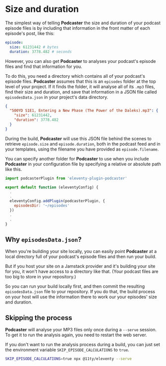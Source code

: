 # Size and duration

The simplest way of telling **Podcaster** the size and duration of your podcast episode files is by including that information in the front matter of each episode's post, like this:

```yaml
episode:
  size: 61231442 # bytes
  duration: 3778.482 # seconds
```

However, you can also get **Podcaster** to analyses your podcast's episode files and find that information for you.

To do this, you need a directory which contains all of your podcast's episode files. **Podcaster** assumes that this is an `episodes` folder at the top level of your project. If it finds the folder, it will analyse all of its `.mp3` files, find their size and duration, and save that information in a JSON file called `episodesData.json` in your project's data directory.

```json
{
  "500YD S1E1, Entering a New Phase (The Power of the Daleks).mp3": {
    "size": 61231442,
    "duration": 3778.482
  }
}
```

During the build, **Podcaster** will use this JSON file behind the scenes to retrieve `episode.size` and `episode.duration`, both in the podcast feed and in your templates, using the filename you have provided as `episode.filename`.

You can specify another folder for **Podcaster** to use when you include **Podcaster** in your configuration file by specifying a relative or absolute path like this.

```js
import podcasterPlugin from 'eleventy-plugin-podcaster'

export default function (eleventyConfig) {
  .
  .
  eleventyConfig.addPlugin(podcasterPlugin, {
    episodesDir: '~/episodes'
  })
  .
  .
}
```

## Why `episodesData.json`?

When you're building your site locally, you can easily point **Podcaster** at a local directory full of your podcast's episode files and then run your build.

But if you host your site on a Jamstack provider and it's building your site for you, it won't have access to a directory like that. (Your podcast files are too big to store in your repository.)

So you can run your build locally first, and then commit the resulting `episodesData.json` file to your repository. If you do that, the build process on your host will use the information there to work our your episodes' size and duration.

## Skipping the process

**Podcaster** will analyse your MP3 files only once during a `--serve` session. To get it to run the analysis again, you need to restart the web server.

If you don't want to run the analysis process during a build, you can just set the environment variable `SKIP_EPISODE_CALCULATIONS` to `true`.

```sh
SKIP_EPISODE_CALCULATIONS=true npx @11ty/eleventy --serve
```
